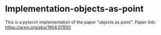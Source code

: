 # Implementation-objects-as-point
This is a pytorch implementation of the paper "objects as point".
Paper link: https://arxiv.org/abs/1904.07850
